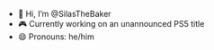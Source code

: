 - 👋 Hi, I’m @SilasTheBaker
- 🎮 Currently working on an unannounced PS5 title
- 😄 Pronouns: he/him

<!---
SilasTheBaker/SilasTheBaker is a ✨ special ✨ repository because its `README.md` (this file) appears on your GitHub profile.
You can click the Preview link to take a look at your changes.
--->
